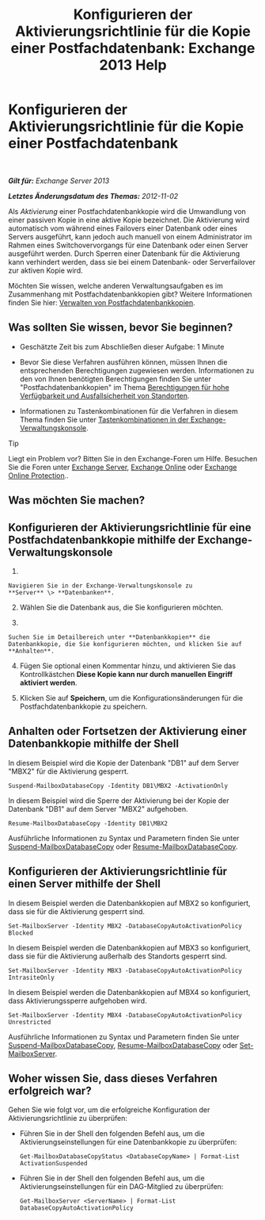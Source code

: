 ﻿---
title: 'Konfigurieren der Aktivierungsrichtlinie für die Kopie einer Postfachdatenbank: Exchange 2013 Help'
TOCTitle: Konfigurieren der Aktivierungsrichtlinie für die Kopie einer Postfachdatenbank
ms:assetid: 6b37ed6e-2e36-4688-b485-8fdbb8193ec8
ms:mtpsurl: https://technet.microsoft.com/de-de/library/Dd298046(v=EXCHG.150)
ms:contentKeyID: 50475885
ms.date: 04/24/2018
mtps_version: v=EXCHG.150
ms.translationtype: HT
---

# Konfigurieren der Aktivierungsrichtlinie für die Kopie einer Postfachdatenbank

 

_**Gilt für:** Exchange Server 2013_

_**Letztes Änderungsdatum des Themas:** 2012-11-02_

Als *Aktivierung* einer Postfachdatenbankkopie wird die Umwandlung von einer passiven Kopie in eine aktive Kopie bezeichnet. Die Aktivierung wird automatisch vom während eines Failovers einer Datenbank oder eines Servers ausgeführt, kann jedoch auch manuell von einem Administrator im Rahmen eines Switchovervorgangs für eine Datenbank oder einen Server ausgeführt werden. Durch Sperren einer Datenbank für die Aktivierung kann verhindert werden, dass sie bei einem Datenbank- oder Serverfailover zur aktiven Kopie wird.

Möchten Sie wissen, welche anderen Verwaltungsaufgaben es im Zusammenhang mit Postfachdatenbankkopien gibt? Weitere Informationen finden Sie hier: [Verwalten von Postfachdatenbankkopien](managing-mailbox-database-copies-exchange-2013-help.md).

## Was sollten Sie wissen, bevor Sie beginnen?

  - Geschätzte Zeit bis zum Abschließen dieser Aufgabe: 1 Minute

  - Bevor Sie diese Verfahren ausführen können, müssen Ihnen die entsprechenden Berechtigungen zugewiesen werden. Informationen zu den von Ihnen benötigten Berechtigungen finden Sie unter "Postfachdatenbankkopien" im Thema [Berechtigungen für hohe Verfügbarkeit und Ausfallsicherheit von Standorten](high-availability-and-site-resilience-permissions-exchange-2013-help.md).

  - Informationen zu Tastenkombinationen für die Verfahren in diesem Thema finden Sie unter [Tastenkombinationen in der Exchange-Verwaltungskonsole](keyboard-shortcuts-in-the-exchange-admin-center-exchange-online-protection-help.md).


> [!TIP]
> Liegt ein Problem vor? Bitten Sie in den Exchange-Foren um Hilfe. Besuchen Sie die Foren unter <A href="https://go.microsoft.com/fwlink/p/?linkid=60612">Exchange Server</A>, <A href="https://go.microsoft.com/fwlink/p/?linkid=267542">Exchange Online</A> oder <A href="https://go.microsoft.com/fwlink/p/?linkid=285351">Exchange Online Protection</A>..



## Was möchten Sie machen?

## Konfigurieren der Aktivierungsrichtlinie für eine Postfachdatenbankkopie mithilfe der Exchange-Verwaltungskonsole

1.  
    
    Navigieren Sie in der Exchange-Verwaltungskonsole zu **Server** \> **Datenbanken**.

2.  Wählen Sie die Datenbank aus, die Sie konfigurieren möchten.

3.  
    
    Suchen Sie im Detailbereich unter **Datenbankkopien** die Datenbankkopie, die Sie konfigurieren möchten, und klicken Sie auf **Anhalten**.

4.  Fügen Sie optional einen Kommentar hinzu, und aktivieren Sie das Kontrollkästchen **Diese Kopie kann nur durch manuellen Eingriff aktiviert werden**.

5.  Klicken Sie auf **Speichern**, um die Konfigurationsänderungen für die Postfachdatenbankkopie zu speichern.

## Anhalten oder Fortsetzen der Aktivierung einer Datenbankkopie mithilfe der Shell

In diesem Beispiel wird die Kopie der Datenbank "DB1" auf dem Server "MBX2" für die Aktivierung gesperrt.

    Suspend-MailboxDatabaseCopy -Identity DB1\MBX2 -ActivationOnly

In diesem Beispiel wird die Sperre der Aktivierung bei der Kopie der Datenbank "DB1" auf dem Server "MBX2" aufgehoben.

    Resume-MailboxDatabaseCopy -Identity DB1\MBX2

Ausführliche Informationen zu Syntax und Parametern finden Sie unter [Suspend-MailboxDatabaseCopy](https://technet.microsoft.com/de-de/library/dd351074\(v=exchg.150\)) oder [Resume-MailboxDatabaseCopy](https://technet.microsoft.com/de-de/library/dd335220\(v=exchg.150\)).

## Konfigurieren der Aktivierungsrichtlinie für einen Server mithilfe der Shell

In diesem Beispiel werden die Datenbankkopien auf MBX2 so konfiguriert, dass sie für die Aktivierung gesperrt sind.

    Set-MailboxServer -Identity MBX2 -DatabaseCopyAutoActivationPolicy Blocked

In diesem Beispiel werden die Datenbankkopien auf MBX3 so konfiguriert, dass sie für die Aktivierung außerhalb des Standorts gesperrt sind.

    Set-MailboxServer -Identity MBX3 -DatabaseCopyAutoActivationPolicy IntrasiteOnly

In diesem Beispiel werden die Datenbankkopien auf MBX4 so konfiguriert, dass Aktivierungssperre aufgehoben wird.

    Set-MailboxServer -Identity MBX4 -DatabaseCopyAutoActivationPolicy Unrestricted

Ausführliche Informationen zu Syntax und Parametern finden Sie unter [Suspend-MailboxDatabaseCopy](https://technet.microsoft.com/de-de/library/dd351074\(v=exchg.150\)), [Resume-MailboxDatabaseCopy](https://technet.microsoft.com/de-de/library/dd335220\(v=exchg.150\)) oder [Set-MailboxServer](https://technet.microsoft.com/de-de/library/aa998651\(v=exchg.150\)).

## Woher wissen Sie, dass dieses Verfahren erfolgreich war?

Gehen Sie wie folgt vor, um die erfolgreiche Konfiguration der Aktivierungsrichtlinie zu überprüfen:

  - Führen Sie in der Shell den folgenden Befehl aus, um die Aktivierungseinstellungen für eine Datenbankkopie zu überprüfen:
    
        Get-MailboxDatabaseCopyStatus <DatabaseCopyName> | Format-List ActivationSuspended

  - Führen Sie in der Shell den folgenden Befehl aus, um die Aktivierungseinstellungen für ein DAG-Mitglied zu überprüfen:
    
        Get-MailboxServer <ServerName> | Format-List DatabaseCopyAutoActivationPolicy

